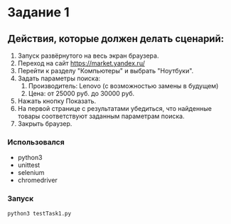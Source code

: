 # Задание 1

## Действия, которые должен делать сценарий:


1. Запуск развёрнутого на весь экран браузера.
1. Переход на сайт https://market.yandex.ru/
1. Перейти к разделу "Компьютеры" и выбрать "Ноутбуки".
1. Задать параметры поиска:
   1. Производитель: Lenovo (с возможностью замены в будущем)
   1. Цена: от 25000 руб. до 30000 руб.
1. Нажать кнопку Показать.
1. На первой странице с результатами убедиться, что найденные товары соответствуют заданным параметрам поиска.
1. Закрыть браузер.


### Использовался 
* python3
* unittest
* selenium
* chromedriver

### Запуск

`python3 testTask1.py`
